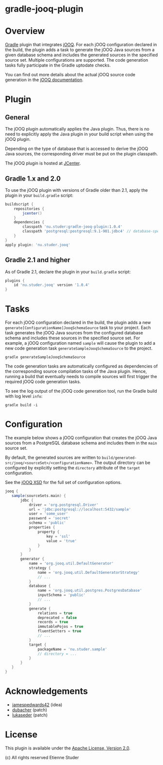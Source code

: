 gradle-jooq-plugin
==================

# Overview
[Gradle](http://www.gradle.org) plugin that integrates [jOOQ](http://www.jooq.org). For each jOOQ configuration declared 
in the build, the plugin adds a task to generate the jOOQ Java sources from a given database schema and includes the
generated sources in the specified source set. Multiple configurations are supported. The code generation tasks fully 
participate in the Gradle uptodate checks.

You can find out more details about the actual jOOQ source code generation in the
[jOOQ documentation](http://www.jooq.org/doc/latest/manual/code-generation).

# Plugin

## General
The jOOQ plugin automatically applies the Java plugin. Thus, there is no need to explicitly apply the Java plugin in
your build script when using the jOOQ plugin.

Depending on the type of database that is accessed to derive the jOOQ Java sources, the corresponding driver must
be put on the plugin classpath.

The jOOQ plugin is hosted at [JCenter](https://bintray.com/bintray/jcenter).

## Gradle 1.x and 2.0
To use the jOOQ plugin with versions of Gradle older than 2.1, apply the plugin in your `build.gradle` script:

```groovy
buildscript {
    repositories {
        jcenter()
    }
    dependencies {
        classpath 'nu.studer:gradle-jooq-plugin:1.0.4'
        classpath 'postgresql:postgresql:9.1-901.jdbc4' // database-specific JDBC driver
    }
}
apply plugin: 'nu.studer.jooq'
```

## Gradle 2.1 and higher
As of Gradle 2.1, declare the plugin in your `build.gradle` script:

```groovy
plugins {
    id 'nu.studer.jooq' version '1.0.4'
}
```

# Tasks
For each jOOQ configuration declared in the build, the plugin adds a new `generate[ConfigurationName]JooqSchemaSource` 
task to your project. Each task generates the jOOQ Java sources from the configured database schema and includes these
sources in the specified source set. For example, a jOOQ configuration named `sample` will cause the plugin to add a 
new code generation task `generateSampleJooqSchemaSource` to the project.

```console
gradle generateSampleJooqSchemaSource
```

The code generation tasks are automatically configured as dependencies of the corresponding source compilation tasks
of the Java plugin. Hence, running a build that eventually needs to compile sources will first trigger the required
jOOQ code generation tasks.

To see the log output of the jOOQ code generation tool, run the Gradle build with log level `info`:

```console
gradle build -i
```

# Configuration

The example below shows a jOOQ configuration that creates the jOOQ Java sources from a PostgreSQL database schema and 
includes them in the `main` source set.

By default, the generated sources are written to `build/generated-src/jooq/<sourceSet>/<configurationName>`. The 
output directory can be configured by explicitly setting the `directory` attribute of the `target` configuration.

See the [jOOQ XSD](http://www.jooq.org/xsd/jooq-codegen-3.3.0.xsd) for the full set of configuration options.

```groovy
jooq {
   sample(sourceSets.main) {
       jdbc {
           driver = 'org.postgresql.Driver'
           url = 'jdbc:postgresql://localhost:5432/sample'
           user = 'some_user'
           password = 'secret'
           schema = 'public'
           properties {
               property {
                   key = 'ssl'
                   value = 'true'
               }
           }
       }
       generator {
           name = 'org.jooq.util.DefaultGenerator'
           strategy {
               name = 'org.jooq.util.DefaultGeneratorStrategy'
               // ...
           }
           database {
               name = 'org.jooq.util.postgres.PostgresDatabase'
               inputSchema = 'public'
               // ...
           }
           generate {
               relations = true
               deprecated = false
               records = true
               immutablePojos = true
               fluentSetters = true
               // ...
           }
           target {
               packageName = 'nu.studer.sample'
               // directory = ...
           }
       }
   }
}
```

# Acknowledgements

+ [jamespedwards42](https://github.com/jamespedwards42) (idea)
+ [dubacher](https://github.com/dubacher) (patch)
+ [lukaseder](https://github.com/lukaseder) (patch)

# License
This plugin is available under the [Apache License, Version 2.0](http://www.apache.org/licenses/LICENSE-2.0.html).

(c) All rights reserved Etienne Studer
